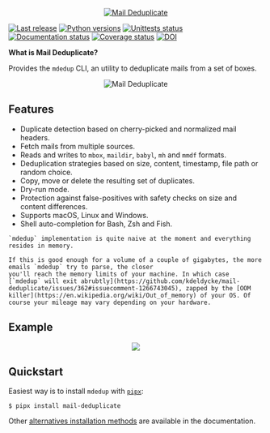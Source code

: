 <p align="center">
  <a href="https://github.com/kdeldycke/mail-deduplicate/">
    <img src="https://raw.githubusercontent.com/kdeldycke/mail-deduplicate/main/docs/images/mail-deduplicate-logo-header.png" alt="Mail Deduplicate">
  </a>
</p>

[![Last release](https://img.shields.io/pypi/v/mail-deduplicate.svg)](https://pypi.python.org/pypi/mail-deduplicate)
[![Python versions](https://img.shields.io/pypi/pyversions/mail-deduplicate.svg)](https://pypi.python.org/pypi/mail-deduplicate)
[![Unittests status](https://github.com/kdeldycke/mail-deduplicate/actions/workflows/tests.yaml/badge.svg?branch=main)](https://github.com/kdeldycke/mail-deduplicate/actions/workflows/tests.yaml?query=branch%3Amain)
[![Documentation status](https://github.com/kdeldycke/mail-deduplicate/actions/workflows/docs.yaml/badge.svg?branch=main)](https://github.com/kdeldycke/mail-deduplicate/actions/workflows/docs.yaml?query=branch%3Amain)
[![Coverage status](https://codecov.io/gh/kdeldycke/mail-deduplicate/branch/main/graph/badge.svg)](https://codecov.io/gh/kdeldycke/mail-deduplicate/branch/main)
[![DOI](https://zenodo.org/badge/9016537.svg)](https://zenodo.org/badge/latestdoi/9016537)

**What is Mail Deduplicate?**

Provides the `mdedup` CLI, an utility to deduplicate mails from a set of boxes.

<p align="center">
  <img src="https://raw.githubusercontent.com/kdeldycke/mail-deduplicate/main/docs/images/cli-coloured-header.png" alt="Mail Deduplicate">
</p>

## Features

- Duplicate detection based on cherry-picked and normalized mail
  headers.
- Fetch mails from multiple sources.
- Reads and writes to `mbox`, `maildir`, `babyl`, `mh` and `mmdf`
  formats.
- Deduplication strategies based on size, content, timestamp, file path
  or random choice.
- Copy, move or delete the resulting set of duplicates.
- Dry-run mode.
- Protection against false-positives with safety checks on size and content differences.
- Supports macOS, Linux and Windows.
- Shell auto-completion for Bash, Zsh and Fish.

```{attention}
`mdedup` implementation is quite naive at the moment and everything resides in memory.

If this is good enough for a volume of a couple of gigabytes, the more emails `mdedup` try to parse, the closer
you'll reach the memory limits of your machine. In which case [`mdedup` will exit abrubtly](https://github.com/kdeldycke/mail-deduplicate/issues/362#issuecomment-1266743045), zapped by the [OOM killer](https://en.wikipedia.org/wiki/Out_of_memory) of your OS. Of course your mileage may vary depending on your hardware.
```

## Example

<p align="center">
  <img src="https://raw.githubusercontent.com/kdeldycke/mail-deduplicate/main/docs/images/cli-coloured-run.png">
</p>

## Quickstart

Easiest way is to install `mdedup` with [`pipx`](https://pypa.github.io/pipx/):

```shell-session
$ pipx install mail-deduplicate
```

Other
[alternatives installation methods](https://kdeldycke.github.io/mail-deduplicate/install.html)
are available in the documentation.
